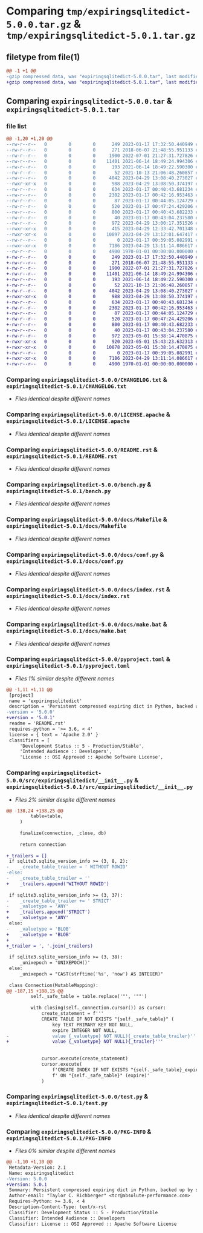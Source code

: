 # Comparing `tmp/expiringsqlitedict-5.0.0.tar.gz` & `tmp/expiringsqlitedict-5.0.1.tar.gz`

## filetype from file(1)

```diff
@@ -1 +1 @@
-gzip compressed data, was "expiringsqlitedict-5.0.0.tar", last modified: Sat Apr 29 13:13:00 2023, max compression
+gzip compressed data, was "expiringsqlitedict-5.0.1.tar", last modified: Mon May  1 15:44:14 2023, max compression
```

## Comparing `expiringsqlitedict-5.0.0.tar` & `expiringsqlitedict-5.0.1.tar`

### file list

```diff
@@ -1,20 +1,20 @@
--rw-r--r--   0        0        0      249 2023-01-17 17:32:50.440949 expiringsqlitedict-5.0.0/.gitignore
--rw-r--r--   0        0        0      271 2018-06-07 21:48:55.951133 expiringsqlitedict-5.0.0/.travis.yml
--rw-r--r--   0        0        0     1900 2022-07-01 21:27:31.727826 expiringsqlitedict-5.0.0/CHANGELOG.txt
--rw-r--r--   0        0        0    11401 2021-06-14 18:49:24.994306 expiringsqlitedict-5.0.0/LICENSE.apache
--rw-r--r--   0        0        0      193 2021-06-14 18:49:22.590300 expiringsqlitedict-5.0.0/LICENSE.rst
--rw-r--r--   0        0        0       52 2021-10-13 21:06:48.260857 expiringsqlitedict-5.0.0/Makefile
--rw-r--r--   0        0        0     4042 2023-04-29 13:08:40.273027 expiringsqlitedict-5.0.0/README.rst
--rwxr-xr-x   0        0        0      988 2023-04-29 13:08:50.374197 expiringsqlitedict-5.0.0/bench.py
--rw-r--r--   0        0        0      634 2023-01-17 00:40:43.681234 expiringsqlitedict-5.0.0/docs/Makefile
--rw-r--r--   0        0        0     2302 2023-01-17 00:42:16.953463 expiringsqlitedict-5.0.0/docs/conf.py
--rw-r--r--   0        0        0       87 2023-01-17 00:44:05.124729 expiringsqlitedict-5.0.0/docs/expiringsqlitedict.rst
--rw-r--r--   0        0        0      520 2023-01-17 00:47:24.429206 expiringsqlitedict-5.0.0/docs/index.rst
--rw-r--r--   0        0        0      800 2023-01-17 00:40:43.682233 expiringsqlitedict-5.0.0/docs/make.bat
--rw-r--r--   0        0        0       40 2023-01-17 00:43:04.237580 expiringsqlitedict-5.0.0/docs/requirements.txt
--rw-r--r--   0        0        0      972 2023-04-29 13:00:17.351526 expiringsqlitedict-5.0.0/pyproject.toml
--rwxr-xr-x   0        0        0      415 2023-04-29 12:33:42.701348 expiringsqlitedict-5.0.0/run_all_tests.sh
--rwxr-xr-x   0        0        0    10897 2023-04-29 13:12:01.647417 expiringsqlitedict-5.0.0/src/expiringsqlitedict/__init__.py
--rw-r--r--   0        0        0        0 2023-01-17 00:39:05.082991 expiringsqlitedict-5.0.0/src/expiringsqlitedict/py.typed
--rwxr-xr-x   0        0        0     7186 2023-04-29 13:11:14.086617 expiringsqlitedict-5.0.0/test.py
--rw-r--r--   0        0        0     4900 1970-01-01 00:00:00.000000 expiringsqlitedict-5.0.0/PKG-INFO
+-rw-r--r--   0        0        0      249 2023-01-17 17:32:50.440949 expiringsqlitedict-5.0.1/.gitignore
+-rw-r--r--   0        0        0      271 2018-06-07 21:48:55.951133 expiringsqlitedict-5.0.1/.travis.yml
+-rw-r--r--   0        0        0     1900 2022-07-01 21:27:31.727826 expiringsqlitedict-5.0.1/CHANGELOG.txt
+-rw-r--r--   0        0        0    11401 2021-06-14 18:49:24.994306 expiringsqlitedict-5.0.1/LICENSE.apache
+-rw-r--r--   0        0        0      193 2021-06-14 18:49:22.590300 expiringsqlitedict-5.0.1/LICENSE.rst
+-rw-r--r--   0        0        0       52 2021-10-13 21:06:48.260857 expiringsqlitedict-5.0.1/Makefile
+-rw-r--r--   0        0        0     4042 2023-04-29 13:08:40.273027 expiringsqlitedict-5.0.1/README.rst
+-rwxr-xr-x   0        0        0      988 2023-04-29 13:08:50.374197 expiringsqlitedict-5.0.1/bench.py
+-rw-r--r--   0        0        0      634 2023-01-17 00:40:43.681234 expiringsqlitedict-5.0.1/docs/Makefile
+-rw-r--r--   0        0        0     2302 2023-01-17 00:42:16.953463 expiringsqlitedict-5.0.1/docs/conf.py
+-rw-r--r--   0        0        0       87 2023-01-17 00:44:05.124729 expiringsqlitedict-5.0.1/docs/expiringsqlitedict.rst
+-rw-r--r--   0        0        0      520 2023-01-17 00:47:24.429206 expiringsqlitedict-5.0.1/docs/index.rst
+-rw-r--r--   0        0        0      800 2023-01-17 00:40:43.682233 expiringsqlitedict-5.0.1/docs/make.bat
+-rw-r--r--   0        0        0       40 2023-01-17 00:43:04.237580 expiringsqlitedict-5.0.1/docs/requirements.txt
+-rw-r--r--   0        0        0      972 2023-05-01 15:38:14.470875 expiringsqlitedict-5.0.1/pyproject.toml
+-rwxr-xr-x   0        0        0      920 2023-05-01 15:43:23.632313 expiringsqlitedict-5.0.1/run_all_tests.sh
+-rwxr-xr-x   0        0        0    10878 2023-05-01 15:38:14.470875 expiringsqlitedict-5.0.1/src/expiringsqlitedict/__init__.py
+-rw-r--r--   0        0        0        0 2023-01-17 00:39:05.082991 expiringsqlitedict-5.0.1/src/expiringsqlitedict/py.typed
+-rwxr-xr-x   0        0        0     7186 2023-04-29 13:11:14.086617 expiringsqlitedict-5.0.1/test.py
+-rw-r--r--   0        0        0     4900 1970-01-01 00:00:00.000000 expiringsqlitedict-5.0.1/PKG-INFO
```

### Comparing `expiringsqlitedict-5.0.0/CHANGELOG.txt` & `expiringsqlitedict-5.0.1/CHANGELOG.txt`

 * *Files identical despite different names*

### Comparing `expiringsqlitedict-5.0.0/LICENSE.apache` & `expiringsqlitedict-5.0.1/LICENSE.apache`

 * *Files identical despite different names*

### Comparing `expiringsqlitedict-5.0.0/README.rst` & `expiringsqlitedict-5.0.1/README.rst`

 * *Files identical despite different names*

### Comparing `expiringsqlitedict-5.0.0/bench.py` & `expiringsqlitedict-5.0.1/bench.py`

 * *Files identical despite different names*

### Comparing `expiringsqlitedict-5.0.0/docs/Makefile` & `expiringsqlitedict-5.0.1/docs/Makefile`

 * *Files identical despite different names*

### Comparing `expiringsqlitedict-5.0.0/docs/conf.py` & `expiringsqlitedict-5.0.1/docs/conf.py`

 * *Files identical despite different names*

### Comparing `expiringsqlitedict-5.0.0/docs/index.rst` & `expiringsqlitedict-5.0.1/docs/index.rst`

 * *Files identical despite different names*

### Comparing `expiringsqlitedict-5.0.0/docs/make.bat` & `expiringsqlitedict-5.0.1/docs/make.bat`

 * *Files identical despite different names*

### Comparing `expiringsqlitedict-5.0.0/pyproject.toml` & `expiringsqlitedict-5.0.1/pyproject.toml`

 * *Files 1% similar despite different names*

```diff
@@ -1,11 +1,11 @@
 [project]
 name = 'expiringsqlitedict'
 description = 'Persistent compressed expiring dict in Python, backed up by sqlite3 and json'
-version = '5.0.0'
+version = '5.0.1'
 readme = 'README.rst'
 requires-python = '>= 3.6, < 4'
 license = { text = 'Apache 2.0' }
 classifiers = [
     'Development Status :: 5 - Production/Stable',
     'Intended Audience :: Developers',
     'License :: OSI Approved :: Apache Software License',
```

### Comparing `expiringsqlitedict-5.0.0/src/expiringsqlitedict/__init__.py` & `expiringsqlitedict-5.0.1/src/expiringsqlitedict/__init__.py`

 * *Files 2% similar despite different names*

```diff
@@ -138,24 +138,25 @@
         table=table,
     )
 
     finalize(connection, _close, db)
 
     return connection
 
+_trailers = []
 if sqlite3.sqlite_version_info >= (3, 8, 2):
-    _create_table_trailer = ' WITHOUT ROWID'
-else:
-    _create_table_trailer = ''
+    _trailers.append('WITHOUT ROWID')
 
 if sqlite3.sqlite_version_info >= (3, 37):
-    _create_table_trailer += ' STRICT'
-    _valuetype = 'ANY' 
+    _trailers.append('STRICT')
+    _valuetype = 'ANY'
 else:
-    _valuetype = 'BLOB' 
+    _valuetype = 'BLOB'
+
+_trailer = ', '.join(_trailers)
 
 if sqlite3.sqlite_version_info >= (3, 38):
     _unixepoch = 'UNIXEPOCH()'
 else:
     _unixepoch = "CAST(strftime('%s', 'now') AS INTEGER)"
 
 class Connection(MutableMapping):
@@ -187,15 +188,15 @@
         self._safe_table = table.replace('"', '""')
 
         with closing(self._connection.cursor()) as cursor:
             create_statement = f'''
             CREATE TABLE IF NOT EXISTS "{self._safe_table}" (
                 key TEXT PRIMARY KEY NOT NULL,
                 expire INTEGER NOT NULL,
-                value {_valuetype} NOT NULL){_create_table_trailer}'''
+                value {_valuetype} NOT NULL){_trailer}'''
 
 
             cursor.execute(create_statement)
             cursor.execute(
                 f'CREATE INDEX IF NOT EXISTS "{self._safe_table}_expire_index"'
                 f' ON "{self._safe_table}" (expire)'
             )
```

### Comparing `expiringsqlitedict-5.0.0/test.py` & `expiringsqlitedict-5.0.1/test.py`

 * *Files identical despite different names*

### Comparing `expiringsqlitedict-5.0.0/PKG-INFO` & `expiringsqlitedict-5.0.1/PKG-INFO`

 * *Files 0% similar despite different names*

```diff
@@ -1,10 +1,10 @@
 Metadata-Version: 2.1
 Name: expiringsqlitedict
-Version: 5.0.0
+Version: 5.0.1
 Summary: Persistent compressed expiring dict in Python, backed up by sqlite3 and json
 Author-email: "Taylor C. Richberger" <tcr@absolute-performance.com>
 Requires-Python: >= 3.6, < 4
 Description-Content-Type: text/x-rst
 Classifier: Development Status :: 5 - Production/Stable
 Classifier: Intended Audience :: Developers
 Classifier: License :: OSI Approved :: Apache Software License
```


